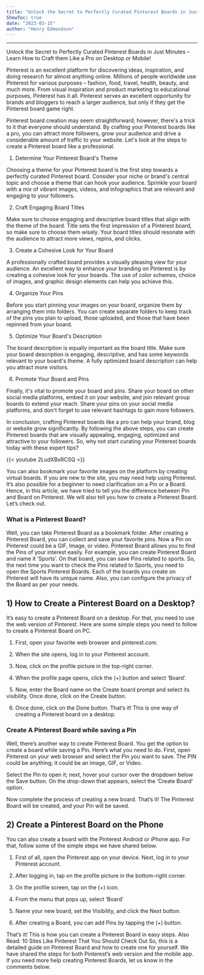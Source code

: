 ```yaml
---
title: "Unlock the Secret to Perfectly Curated Pinterest Boards in Just Minutes – Learn How to Craft them Like a Pro on Desktop or Mobile!"
ShowToc: true 
date: "2023-03-15"
author: "Henry Edmondson"
---
```

*****
Unlock the Secret to Perfectly Curated Pinterest Boards in Just Minutes – Learn How to Craft them Like a Pro on Desktop or Mobile!

Pinterest is an excellent platform for discovering ideas, inspiration, and doing research for almost anything online. Millions of people worldwide use Pinterest for various purposes – fashion, food, travel, health, beauty, and much more. From visual inspiration and product marketing to educational purposes, Pinterest has it all. Pinterest serves an excellent opportunity for brands and bloggers to reach a larger audience, but only if they get the Pinterest board game right.

Pinterest board creation may seem straightforward; however, there's a trick to it that everyone should understand. By crafting your Pinterest boards like a pro, you can attract more followers, grow your audience and drive a considerable amount of traffic to your website. Let's look at the steps to create a Pinterest board like a professional.

1. Determine Your Pinterest Board's Theme

Choosing a theme for your Pinterest board is the first step towards a perfectly curated Pinterest board. Consider your niche or brand's central topic and choose a theme that can hook your audience. Sprinkle your board with a mix of vibrant images, videos, and infographics that are relevant and engaging to your followers.

2. Craft Engaging Board Titles

Make sure to choose engaging and descriptive board titles that align with the theme of the board. Title sets the first impression of a Pinterest board, so make sure to choose them wisely. Your board titles should resonate with the audience to attract more views, repins, and clicks.

3. Create a Cohesive Look for Your Board

A professionally crafted board provides a visually pleasing view for your audience. An excellent way to enhance your branding on Pinterest is by creating a cohesive look for your boards. The use of color schemes, choice of images, and graphic design elements can help you achieve this.

4. Organize Your Pins

Before you start pinning your images on your board, organize them by arranging them into folders. You can create separate folders to keep track of the pins you plan to upload, those uploaded, and those that have been repinned from your board.

5. Optimize Your Board's Description

The board description is equally important as the board title. Make sure your board description is engaging, descriptive, and has some keywords relevant to your board's theme. A fully optimized board description can help you attract more visitors.

6. Promote Your Board and Pins

Finally, it's vital to promote your board and pins. Share your board on other social media platforms, embed it on your website, and join relevant group boards to extend your reach. Share your pins on your social media platforms, and don't forget to use relevant hashtags to gain more followers.

In conclusion, crafting Pinterest boards like a pro can help your brand, blog or website grow significantly. By following the above steps, you can create Pinterest boards that are visually appealing, engaging, optimized and attractive to your followers. So, why not start curating your Pinterest boards today with these expert tips?

{{< youtube 2LudXBxRCSQ >}} 



You can also bookmark your favorite images on the platform by creating virtual boards. If you are new to the site, you may need help using Pinterest.
It’s also possible for a beginner to need clarification on a Pin or a Board. Hence, in this article, we have tried to tell you the difference between Pin and Board on Pinterest. We will also tell you how to create a Pinterest Board. Let’s check out.

 
### What is a Pinterest Board?


Well, you can take Pinterest Board as a bookmark folder. After creating a Pinterest Board, you can collect and save your favorite pins.
Now a Pin on Pinterest could be a GIF, Image, or video. Pinterest Board allows you to find the Pins of your interest easily.
For example, you can create Pinterest Board and name it ‘Sports’. On that board, you can save Pins related to sports. So, the next time you want to check the Pins related to Sports, you need to open the Sports Pinterest Boards.
Each of the boards you create on Pinterest will have its unique name. Also, you can configure the privacy of the Board as per your needs.

 
## 1) How to Create a Pinterest Board on a Desktop?


It’s easy to create a Pinterest Board on a desktop. For that, you need to use the web version of Pinterest. Here are some simple steps you need to follow to create a Pinterest Board on PC.
1. First, open your favorite web browser and pinterest.com.
2. When the site opens, log in to your Pinterest account.
3. Now, click on the profile picture in the top-right corner.

4. When the profile page opens, click the (+) button and select ‘Board‘.

 
5. Now, enter the Board name on the Create board prompt and select its visibility. Once done, click on the Create button.

6. Once done, click on the Done button.
That’s it! This is one way of creating a Pinterest board on a desktop.

 
### Create A Pinterest Board while saving a Pin


Well, there’s another way to create Pinterest Board. You get the option to create a board while saving a Pin. Here’s what you need to do.
First, open Pinterest on your web browser and select the Pin you want to save. The PIN could be anything; it could be an image, GIF, or Video.

Select the Pin to open it; next, hover your cursor over the dropdown below the Save button. On the drop-down that appears, select the ‘Create Board‘ option.

Now complete the process of creating a new board. That’s it! The Pinterest Board will be created, and your Pin will be saved.

 
## 2) Create a Pinterest Board on the Phone


You can also create a board with the Pinterest Android or iPhone app. For that, follow some of the simple steps we have shared below.
1. First of all, open the Pinterest app on your device. Next, log in to your Pinterest account.
2. After logging in, tap on the profile picture in the bottom-right corner.

3. On the profile screen, tap on the (+) icon.

4. From the menu that pops up, select ‘Board‘

5. Name your new board, set the Visibility, and click the Next button.

6. After creating a Board, you can add Pins by tapping the (+) button.

That’s it! This is how you can create a Pinterest Board in easy steps.
Also Read: 10 Sites Like Pinterest That You Should Check Out
So, this is a detailed guide on Pinterest Board and how to create one for yourself. We have shared the steps for both Pinterest’s web version and the mobile app. If you need more help creating Pinterest Boards, let us know in the comments below.




